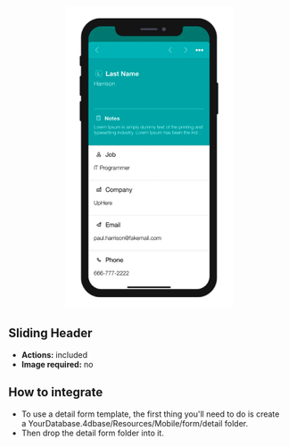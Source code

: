 <p align="center"><img src="https://github.com/4d-for-ios/4d-for-ios-form-detail-SlidingHeader/blob/master/template.gif" alt="Sliding Header" height="auto" width="300"></p>

## Sliding Header

* **Actions:** included
* **Image required:** no

## How to integrate

* To use a detail form template, the first thing you'll need to do is create a YourDatabase.4dbase/Resources/Mobile/form/detail folder.
* Then drop the detail form folder into it.
